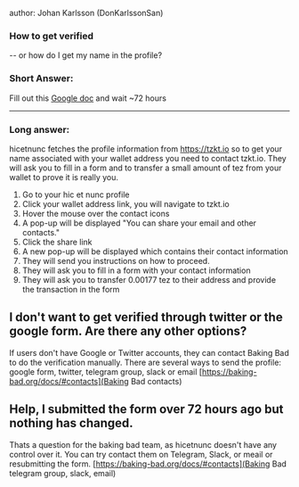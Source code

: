 author: Johan Karlsson (DonKarlssonSan)

### How to get verified
-- or how do I get my name in the profile?

### Short Answer: 
Fill out this [Google doc](https://docs.google.com/forms/d/e/1FAIpQLSdlHVqzIxPFL-gAXNxEefyBtI3g3_wiCgcf80bX4tYsXC7b5A/viewform)
 and wait ~72 hours 


***

### Long answer: 
hicetnunc fetches the profile information from https://tzkt.io so to get your name associated with your wallet address you need to contact tzkt.io. They will ask you to fill in a form and to transfer a small amount of tez from your wallet to prove it is really you.

1. Go to your hic et nunc profile
2. Click your wallet address link, you will navigate to tzkt.io
3. Hover the mouse over the contact icons
4. A pop-up will be displayed "You can share your email and other contacts."
5. Click the share link
6. A new pop-up will be displayed which contains their contact information
7. They will send you instructions on how to proceed.
8. They will ask you to fill in a form with your contact information
9. They will ask you to transfer 0.00177 tez to their address and provide the transaction in the form

## I don't want to get verified through twitter or the google form. Are there any other options?
If users don't have Google or Twitter accounts, they can contact Baking Bad to do the verification manually.
There are several ways to send the profile: google form, twitter, telegram group, slack or email [https://baking-bad.org/docs/#contacts](Baking Bad contacts)


## Help, I submitted the form over 72 hours ago but nothing has changed.

Thats a question for the baking bad team, as hicetnunc doesn't have any control over it. You can try contact them on Telegram, Slack, or meail or resubmitting the form. [https://baking-bad.org/docs/#contacts](Baking Bad telegram group, slack, email)